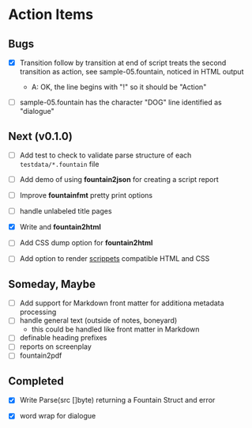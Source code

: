 
# Action Items

## Bugs

+ [x] Transition follow by transition at end of script treats the second transition as action, see sample-05.fountain, noticed in HTML output
    + A: OK, the line begins with "!" so it should be "Action"
+ [ ] sample-05.fountain has the character "DOG" line identified as "dialogue"


## Next (v0.1.0)

+ [ ] Add test to check to validate parse structure of each `testdata/*.fountain` file
+ [ ] Add demo of using **fountain2json** for creating a script report
+ [ ] Improve **fountainfmt** pretty print options
+ [ ] handle unlabeled title pages
+ [x] Write and **fountain2html**
+ [ ] Add CSS dump option for **fountain2html** 
+ [ ] Add option to render [scrippets](https://fountain.io/scrippets) compatible HTML and CSS


## Someday, Maybe

+ [ ] Add support for Markdown front matter for additiona metadata processing
+ [ ] handle general text (outside of notes, boneyard)
    + this could be handled like front matter in Markdown
+ [ ] definable heading prefixes
+ [ ] reports on screenplay 
+ [ ] fountain2pdf

## Completed

+ [x] Write Parse(src []byte) returning a Fountain Struct and error
+ [x] word wrap for dialogue

